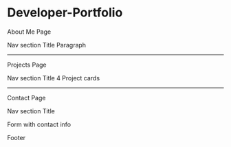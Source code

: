# Developer-Portfolio

About Me Page

Nav section
Title
Paragraph

-------------------------------

Projects Page

Nav section
Title
4 Project cards

------------------------------------
Contact Page

Nav section
Title

Form with contact info

Footer



